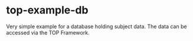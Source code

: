 # top-example-db
Very simple example for a database holding subject data. The data can be accessed via the TOP Framework.
